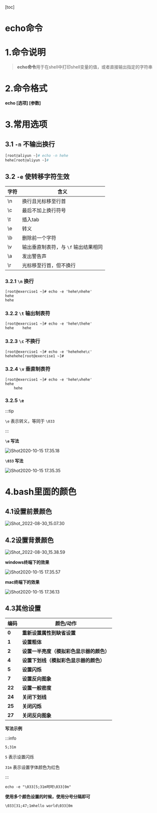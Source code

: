 [toc]



# echo命令

# 1.命令说明

> **echo命令**用于在shell中打印shell变量的值，或者直接输出指定的字符串



# 2.命令格式

**echo [选项] [参数]**



# 3.常用选项

## 3.1 `-n`	不输出换行

```python
[root@aliyun ~]# echo -n hehe
hehe[root@aliyun ~]# 
```



## 3.2 `-e`	使转移字符生效

| 字符 | 含义                                 |
| ---- | ------------------------------------ |
| \n   | 换行且光标移至行首                   |
| \c   | 最后不加上换行符号                   |
| \t   | 插入tab                              |
| \e   | 转义                                 |
| \b   | 删除前一个字符                       |
| \v   | 输出垂直制表符，与 `\f` 输出结果相同 |
| \a   | 发出警告声                           |
| \r   | 光标移至行首，但不换行               |





### 3.2.1 `\n`	换行

```shell
[root@exercise1 ~]# echo -e 'hehe\nhehe'
hehe
hehe
```



### 3.2.2 `\t`	输出制表符

```shell
[root@exercise1 ~]# echo -e 'hehe\thehe'
hehe    hehe
```



### 3.2.3 `\c`	不换行

```shell
[root@exercise1 ~]# echo -e 'hehehehe\c'
hehehehe[root@exercise1 ~]#
```



### 3.2.4 `\v`	垂直制表符

```shell
[root@exercise1 ~]# echo -e 'hehe\vhehe'
hehe
    hehe
```



### 3.2.5 `\e`	

:::tip

`\e` 表示转义，等同于 `\033`

:::

**`\e` 写法**

![iShot2020-10-15 17.35.18](https://gitea.pptfz.cn/pptfz/picgo-images/raw/branch/master/img/iShot2020-10-15%2017.35.18.png)



**`\033` 写法**

![iShot2020-10-15 17.35.35](https://gitea.pptfz.cn/pptfz/picgo-images/raw/branch/master/img/iShot2020-10-15%2017.35.35.png)







# 4.bash里面的颜色

## 4.1设置前景颜色

![iShot_2022-08-30_15.07.30](https://gitea.pptfz.cn/pptfz/picgo-images/raw/branch/master/img/iShot_2022-08-30_15.07.30.png)



## 4.2设置背景颜色

![iShot_2022-08-30_15.38.59](https://gitea.pptfz.cn/pptfz/picgo-images/raw/branch/master/img/iShot_2022-08-30_15.38.59.png)



**windows终端下的效果**

![iShot2020-10-15 17.35.57](https://gitea.pptfz.cn/pptfz/picgo-images/raw/branch/master/img/iShot2020-10-15%2017.35.57.png)



**mac终端下的效果**

![iShot2020-10-15 17.36.13](https://gitea.pptfz.cn/pptfz/picgo-images/raw/branch/master/img/iShot2020-10-15%2017.36.13.png)





## 4.3其他设置

| 编码   | 颜色/动作                                |
| ------ | ---------------------------------------- |
| **0**  | **重新设置属性到缺省设置**               |
| **1**  | **设置粗体**                             |
| **2**  | **设置一半亮度（模拟彩色显示器的颜色）** |
| **4**  | **设置下划线（模拟彩色显示器的颜色）**   |
| **5**  | **设置闪烁**                             |
| **7**  | **设置反向图象**                         |
| **22** | **设置一般密度**                         |
| **24** | **关闭下划线**                           |
| **25** | **关闭闪烁**                             |
| **27** | **关闭反向图象**                         |

**写法示例**

:::info

`5;31m`

`5` 表示设置闪烁

`31m` 表示设置字体颜色为红色

:::

```shell
echo -e "\033[5;31m呵呵\033[0m"
```



**使用多个颜色设置的时候，使用分号分隔即可**

```shell
\033[31;47;1mhello world\033[0m
```



